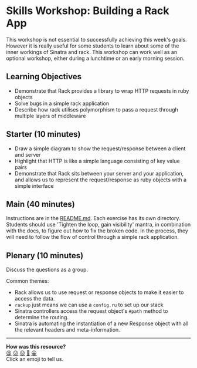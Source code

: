 # Skills Workshop: Building a Rack App

This workshop is not essential to successfully achieving this week's goals. However it is really useful for some students to learn about some of the inner workings of Sinatra and rack. This workshop can work well as an optional workshop, either during a lunchtime or an early morning session.

## Learning Objectives

* Demonstrate that Rack provides a library to wrap HTTP requests in ruby objects
* Solve bugs in a simple rack application
* Describe how rack utilises polymorphism to pass a request through multiple layers of middleware

## Starter (10 minutes)

* Draw a simple diagram to show the request/response between a client and server
* Highlight that HTTP is like a simple language consisting of key value pairs
* Demonstrate that Rack sits between your server and your application, and allows us to represent the request/response as ruby objects with a simple interface

## Main (40 minutes)

Instructions are in the [README.md](README.md). Each exercise has its own directory. Students should use 'Tighten the loop, gain visibility' mantra, in combination with the docs, to figure out how to fix the broken code. In the process, they will need to follow the flow of control through a simple rack application.

## Plenary (10 minutes)

Discuss the questions as a group.

Common themes:
* Rack allows us to use request or response objects to make it easier to access the data.
* `rackup` just means we can use a `config.ru` to set up our stack
* Sinatra controllers access the request object's `#path` method to determine the routing.
* Sinatra is automating the instantiation of a new Response object with all the relevant headers and meta-information.

<!-- BEGIN GENERATED SECTION DO NOT EDIT -->

---

**How was this resource?**  
[😫](https://airtable.com/shrUJ3t7KLMqVRFKR?prefill_Repository=skills-workshops&prefill_File=how_the_web_works/dissecting-rack-middleware/INSTRUCTIONS.md&prefill_Sentiment=😫) [😕](https://airtable.com/shrUJ3t7KLMqVRFKR?prefill_Repository=skills-workshops&prefill_File=how_the_web_works/dissecting-rack-middleware/INSTRUCTIONS.md&prefill_Sentiment=😕) [😐](https://airtable.com/shrUJ3t7KLMqVRFKR?prefill_Repository=skills-workshops&prefill_File=how_the_web_works/dissecting-rack-middleware/INSTRUCTIONS.md&prefill_Sentiment=😐) [🙂](https://airtable.com/shrUJ3t7KLMqVRFKR?prefill_Repository=skills-workshops&prefill_File=how_the_web_works/dissecting-rack-middleware/INSTRUCTIONS.md&prefill_Sentiment=🙂) [😀](https://airtable.com/shrUJ3t7KLMqVRFKR?prefill_Repository=skills-workshops&prefill_File=how_the_web_works/dissecting-rack-middleware/INSTRUCTIONS.md&prefill_Sentiment=😀)  
Click an emoji to tell us.

<!-- END GENERATED SECTION DO NOT EDIT -->
